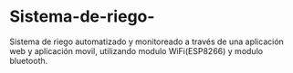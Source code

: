 # Sistema-de-riego-
Sistema de riego automatizado y monitoreado a través de una aplicación web y aplicación movil, utilizando modulo WiFi(ESP8266) y modulo bluetooth.
